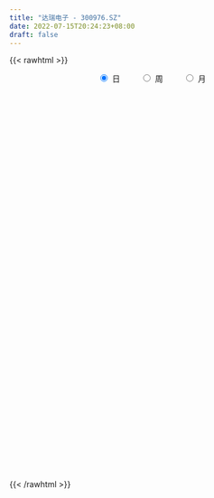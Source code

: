 ```yaml
---
title: "达瑞电子 - 300976.SZ"
date: 2022-07-15T20:24:23+08:00
draft: false
---
```

{{< rawhtml >}}
    <div style="text-align: center">
        <label style="padding: 1rem;"><input style="margin-right: .5rem" type="radio" name="period" value="D" checked onclick="period_change(this)">日</label>
        <label style="padding: 1rem;"><input style="margin-right: .5rem" type="radio" name="period" value="W" onclick="period_change(this)">周</label>
        <label style="padding: 1rem;"><input style="margin-right: .5rem" type="radio" name="period" value="M" onclick="period_change(this)">月</label>
    </div>
    <div id="chart" style="height: 700px;"></div> 
    <script type="text/javascript">
        const D_v = [61504.2,41763.3,25740.94,26638.38,22212.76,20973.96,12816.96,11578.78,20639.79,15092.42,8819.4,7737.0,10097.9,6916.56,5597.75,16232.02,10036.3,11317.02,12096.74,17237.67,13480.11,5656.13,6365.05,8731.28,4976.96,13072.93,9166.67,9012.46,8652.52,14363.23,15615.34,16927.57,11346.6,8701.75,7815.4,10644.55,18129.91,12367.09,13672.11,10406.93,16127.6,11781.61,10063.72,15389.58,12745.17,11198.41,8476.28,8479.95,9571.1,9678.54,12238.15,5579.61,7225.91,7676.35,8694.62,6035.21,8486.4,10148.46,19336.95,13613.4,13335.12,8663.97,5672.36,7033.98,8775.98,11866.69,9093.48,10277.82,8475.69,7570.31,14304.59,13836.41,13392.83,11163.95,9517.2,6901.41,6371.6,8706.09,20191.04,10007.95,8631.2,11452.0,10366.22,6638.38,5833.39,7781.2,7423.96,21271.47,8790.82,7814.8,24215.91,44791.33,26874.8,17941.37,18109.2,12501.41,8688.03,20845.29,30249.4,22060.44,10625.85,8743.8,8076.22,6350.05,9019.72,7460.44,5038.45,3587.64,4413.45,5800.45,3054.6,4899.0,2516.25,3188.6,2233.33,3031.85,2695.4,2473.78,2659.6,2943.6,3701.0,2606.75,2725.0,2712.33,3730.27,7687.56,5093.11,8848.03,9074.87,13901.1,17752.49,10967.2,20493.0,38260.75,25157.7,12699.4,47097.06,42039.1,33180.08,34689.26,48908.86,29460.96,24825.73,17118.77,16862.2,20697.87,25515.71,21530.62,10945.44,12463.6,10147.06,9109.88,14676.3,6042.8,10956.8,4889.68,5097.84,7440.55,7010.27,21077.93,12731.55,10270.4,12876.47,16104.74,13171.72,5532.8,7439.03,6176.71,5961.85,3685.27,3437.93,3548.24,5612.22,3982.8,5816.93,6666.75,5730.73,5295.59,5114.4,5088.08,3740.74,4190.0,4283.0,4904.55,4091.95,2290.4,7938.16,3476.2,2247.0,5493.22,3071.25,3701.4,3462.4,2477.2,2726.25,2786.0,2320.72,2824.73,1526.67,1822.4,2857.05,1903.8,1923.79,2129.0,3401.1,3979.39,6033.0,3054.2,2731.44,2460.4,1998.4,2480.2,3023.6,3691.6,4199.0,4489.09,2459.49,3399.92,3118.7,4830.82,4323.42,4587.07,2645.0,2898.6,2095.0,1960.0,2281.15,2831.51,2309.85,2273.88,2405.19,2802.74,1924.2,1273.0,2893.43,4194.8,3510.4,2326.0,1954.4,2111.6,2519.85,3407.2,5958.95,5518.6,4797.15,3181.2,5119.16,4748.08,15379.05,9681.13,9603.5,5678.4,3984.8,3139.88,3786.0,4739.2,4038.46,3260.4,3279.6,2547.6,3183.3,2388.47,2426.4,2933.6,4730.0,2984.2,3703.21,3495.2,2964.52,16017.31,11360.4,6520.6,7592.6,5340.0,4894.14,4854.6,2725.6,2767.4,5127.79,4696.88,4935.8,4190.2,5356.39,10296.53,17195.32,8483.6,6510.72,7332.12,8832.12,6437.72,3921.0,4143.6,4093.72,5055.2,3098.6,9093.94,18118.86,10073.6,7593.52,3265.45,4116.57,5995.21]
const D_histogram = [0.0,-1.8724102564,-2.8721025057,-3.9135896809,-4.8826570498,-5.861190736,-6.3061991156,-6.0051314811,-4.9424194483,-4.3938219404,-3.7152310766,-3.1603192689,-2.7960727439,-2.1958251934,-1.6840781248,-0.5328409981,0.1629981869,1.0324174667,1.9671711401,2.6507121698,2.6818187086,2.6166135572,2.6225135685,2.3571787214,2.1671394566,2.3701031519,2.2538817666,2.4363345989,2.4481724113,-3.0521027621,-6.4425491932,-8.3449825846,-8.9420153229,-8.7955290916,-8.1406575329,-7.1675989047,-6.2461215995,-5.0828043404,-4.1204386604,-3.0002511141,-1.7124123981,-0.5298815028,0.3835485837,1.2741976721,1.82400596,2.1808095374,2.6022886996,2.792496013,3.0505163803,3.1652743088,3.0972359358,3.0981175939,3.1612547799,3.2592793964,3.1834469138,3.1580987571,3.1502277478,3.0578371283,3.1981627579,3.1895455186,3.1324481928,2.8838266882,2.6626589014,2.479540055,2.2693343756,1.9490808722,1.5607102134,1.3608742491,1.0676876156,1.0301458162,1.0299274241,1.1228806162,1.2585036241,1.3713263276,1.3038269066,1.1813077146,1.1773667487,1.237613333,1.3901865077,1.3992849081,1.3167044231,1.3177500423,1.1128819962,0.9301058592,0.7731052671,0.5347056623,0.5360866996,0.7438992493,0.7532504383,0.6806752411,0.9304220907,1.2489187142,1.2163540197,0.9556657275,1.0153105992,0.8497349065,0.7220460533,0.739300057,1.0573247581,0.9232014225,0.7282254948,0.4711225198,0.2296031526,0.1076298467,-0.1298239764,-0.3694792361,-0.5715820055,-0.6393329104,-0.672749077,-0.7809153884,-0.8161644332,-0.9060251229,-0.8478410978,-0.6928778018,-0.5648477902,-0.508262783,-0.3840323481,-0.249205389,-0.1927323229,-0.1502386728,-0.0309620134,0.0147486664,0.0451049558,0.0590378677,0.0311795005,0.1852857172,0.2088176476,-0.0407398368,-0.012414762,0.2747790122,0.4047731431,0.5069962425,0.7888770942,0.8930114962,0.694448744,0.5989760821,1.0203961155,1.1836108708,1.2956256222,1.4260746393,1.5299094592,1.2328849868,0.7318317337,0.4976376906,0.3161276545,0.2721599662,0.3160857081,0.0732064711,-0.0943641691,-0.3901664835,-0.5470060415,-0.5753690779,-0.8056722571,-0.893367787,-1.1026645282,-1.1902606279,-1.1138620899,-0.9648590593,-0.7593682228,-0.3622255901,-0.1604283957,-0.1193626031,0.0456318821,0.1302158496,-0.0745415833,-0.1804384408,-0.1667165534,-0.2366271035,-0.3553908742,-0.3835054782,-0.3467114504,-0.3399337814,-0.2347639785,-0.1801156678,-0.0747099914,-0.0583558136,-0.0181314419,-0.0301070149,-0.0575115101,-0.1089733015,-0.0934337526,-0.1143582659,-0.1682673833,-0.107538527,-0.1017014824,-0.0780132669,-0.2062971169,-0.3224453367,-0.3699185648,-0.5414090566,-0.614481445,-0.7578441472,-0.8026419491,-0.7087312862,-0.5356556913,-0.3463401574,-0.2261800282,-0.2221571965,-0.199372256,-0.1196188857,0.0289472699,0.1100434474,0.1826393412,0.2712126185,0.2324363403,0.2972231169,0.2282036737,0.2213666421,0.1780533673,0.1890470669,0.1826561873,0.1684785834,0.1414833319,0.0462819366,-0.1461350471,-0.3297145634,-0.3901662232,-0.3540692451,-0.4238304682,-0.5948855187,-0.5970212548,-0.4822362967,-0.3252510578,-0.1792979151,-0.0826016404,0.0338620386,0.0531485313,0.0595336813,0.0535330504,0.0099675004,0.0759442578,0.1393015847,0.1648313025,0.1987607757,0.1476550217,0.0021973358,-0.2349833174,-0.2856652301,-0.3214445722,-0.2935827147,-0.3115007092,-0.2492496889,-0.1177474885,0.0179878093,-0.0275550649,-0.0425941352,-0.3152353964,-0.5371293483,-0.890496348,-1.1863753723,-1.0853067358,-0.8710042878,-0.6613483443,-0.4449426049,-0.1982603882,0.047898981,0.2819937405,0.417116555,0.49876421,0.5516886079,0.6355466913,0.6965728223,0.7493506097,0.8129055272,0.6476491446,0.5554870987,0.521638859,0.5242878668,0.5452879358,0.7617939928,0.8312065192,0.7952323434,0.8183597759,0.7554761577,0.644724296,0.4789497598,0.3966911872,0.3293434888,0.2294491098,0.2095952653,0.2532358712,0.2661619565,0.323008372,0.4400430836,0.4753454646,0.4903089484,0.4957278948,0.5052377553,0.5450177851,0.4345171041,0.3565173988,0.2670652584,0.1649428373,0.0183749362,-0.1126711875,-0.1094376058,0.0118631765,-0.0761882943,-0.2491867678,-0.3304981168,-0.3391151788,-0.3041351205]
const D_fast = [0.0,-2.3405128205,-4.0582306962,-6.0781152917,-8.267846923,-10.7116782932,-12.7332364516,-13.9334516875,-14.1063445168,-14.656202494,-14.9064193993,-15.1415874089,-15.4763590698,-15.4250678176,-15.3343402803,-14.316313403,-13.5797246713,-12.4522010248,-11.0256545664,-9.6794354943,-8.9778742783,-8.3889260404,-7.727397637,-7.4034378038,-7.0516922044,-6.2562027211,-5.8089536648,-5.0174171828,-4.3935362675,-10.6568371314,-15.6579208609,-19.6465998984,-22.4791364674,-24.531532509,-25.9118253335,-26.7306664315,-27.3707195262,-27.4781033522,-27.5458473373,-27.1757225696,-26.315986953,-25.2659264335,-24.256609201,-23.0474106946,-22.0416009168,-21.139594955,-20.0675436179,-19.1792123012,-18.1585628388,-17.2524863331,-16.5462157223,-15.7708046656,-14.9173537846,-14.0045093191,-13.2844800732,-12.5203035407,-11.740617613,-11.0685489505,-10.1286826314,-9.339913491,-8.6138987686,-8.1415636012,-7.6970666627,-7.2603004953,-6.9031725807,-6.7361558661,-6.7343489716,-6.5939663736,-6.6202311032,-6.4002364485,-6.1429729846,-5.7692996384,-5.3190507246,-4.8633964391,-4.6049391335,-4.4321313968,-4.1417306756,-3.772080758,-3.2719609564,-2.9130413289,-2.6664457082,-2.3359625784,-2.2626101254,-2.2128597976,-2.176584073,-2.2813072623,-2.14590455,-1.752117188,-1.5544533894,-1.4568597764,-0.9745074041,-0.343781102,-0.0722572916,-0.0940291519,0.2194433695,0.2663014035,0.3191240637,0.5212030816,1.1035589722,1.2002359922,1.1873164382,1.0479940932,0.8638755141,0.7688096699,0.4988998528,0.166874784,-0.1781234868,-0.4057076193,-0.6073110551,-0.9107062136,-1.1499963667,-1.4663633371,-1.6201395865,-1.638395741,-1.6515776769,-1.7220583655,-1.6938360176,-1.6213104058,-1.6130204204,-1.6080864385,-1.4965502824,-1.4471524361,-1.4055199076,-1.3768275289,-1.396891021,-1.1964633749,-1.1207270326,-1.3804694763,-1.3552480919,-0.9993595647,-0.768172148,-0.539199988,-0.0600998628,0.2672874133,0.2423368471,0.2966082058,0.9731272679,1.4322447409,1.868165898,2.3551335748,2.8414457596,2.8526425338,2.5345472141,2.4247625937,2.3222844712,2.3463567744,2.4693039433,2.2447263242,2.0535646417,1.6602207065,1.3666296381,1.1944243322,0.7627030887,0.4516656121,-0.0332972612,-0.4184585179,-0.6205255023,-0.7127372365,-0.6970884557,-0.3905022206,-0.2288121251,-0.2175869832,-0.0411845276,0.0759534024,-0.1474394263,-0.2984458941,-0.326403145,-0.4554704709,-0.6630819603,-0.7870729338,-0.8369567686,-0.9151625449,-0.8686837366,-0.8590643429,-0.7723361643,-0.77057094,-0.7348794287,-0.7543817554,-0.7961641282,-0.874869245,-0.8826881342,-0.932202214,-1.0281781773,-0.9943339527,-1.0139222787,-1.00973738,-1.1895955091,-1.3863550632,-1.5263079324,-1.8331506883,-2.059843438,-2.392667177,-2.6381254662,-2.7213976248,-2.6822359528,-2.5795054582,-2.5158903361,-2.5674068035,-2.594464927,-2.5446162781,-2.388813305,-2.2802062657,-2.1619505366,-2.0055741046,-1.9862412978,-1.847148742,-1.8591172667,-1.8106126378,-1.8094125708,-1.7511571044,-1.7118839372,-1.6839418953,-1.6755663138,-1.759197225,-1.9881479705,-2.2541561276,-2.4121493432,-2.4645696763,-2.6402885165,-2.9600649467,-3.1114559965,-3.1172301126,-3.0415576381,-2.9404289742,-2.8643831096,-2.739453921,-2.7068802955,-2.6856117251,-2.6782290934,-2.7193027683,-2.6343399464,-2.5361572233,-2.4694196799,-2.3858000128,-2.3999920114,-2.5449003634,-2.8408268458,-2.9629250661,-3.0790655512,-3.1245993724,-3.2203925442,-3.2204539462,-3.1183886178,-2.9781563678,-3.0305880082,-3.0562756123,-3.4077257226,-3.7639020116,-4.3398930982,-4.9323659656,-5.1026240131,-5.106072637,-5.0617537795,-4.9565836915,-4.7594665718,-4.5013324573,-4.1967392627,-3.9573373095,-3.7509986019,-3.5601520521,-3.3174072959,-3.0822379593,-2.8421225195,-2.5753412202,-2.5786853166,-2.5319755879,-2.4354141129,-2.3016931383,-2.1443710854,-1.7374165301,-1.4602023739,-1.2973684639,-1.0696510874,-0.9436656661,-0.8932364538,-0.9392735501,-0.9223593259,-0.9073711522,-0.9499032536,-0.9173582818,-0.8104087081,-0.7309421337,-0.5933436252,-0.3662981427,-0.2121593956,-0.0746186747,0.0547322454,0.1905515447,0.3665860208,0.3647146159,0.3758442602,0.3531584344,0.2922717227,0.1502975557,-0.008916365,-0.0330421847,0.0912243917,-0.0158741526,-0.2511693181,-0.4151051962,-0.5085010529,-0.5495547748]
const D_slow = [0.0,-0.4681025641,-1.1861281905,-2.1645256108,-3.3851898732,-4.8504875572,-6.4270373361,-7.9283202064,-9.1639250684,-10.2623805536,-11.1911883227,-11.9812681399,-12.6802863259,-13.2292426243,-13.6502621555,-13.783472405,-13.7427228582,-13.4846184916,-12.9928257065,-12.3301476641,-11.6596929869,-11.0055395976,-10.3499112055,-9.7606165252,-9.218831661,-8.626305873,-8.0628354314,-7.4537517817,-6.8417086788,-7.6047343694,-9.2153716677,-11.3016173138,-13.5371211445,-15.7360034174,-17.7711678006,-19.5630675268,-21.1245979267,-22.3952990118,-23.4254086769,-24.1754714554,-24.603574555,-24.7360449307,-24.6401577847,-24.3216083667,-23.8656068767,-23.3204044924,-22.6698323175,-21.9717083142,-21.2090792192,-20.417760642,-19.643451658,-18.8689222595,-18.0786085646,-17.2637887155,-16.467926987,-15.6784022977,-14.8908453608,-14.1263860787,-13.3268453893,-12.5294590096,-11.7463469614,-11.0253902894,-10.359725564,-9.7398405503,-9.1725069564,-8.6852367383,-8.295059185,-7.9548406227,-7.6879187188,-7.4303822647,-7.1729004087,-6.8921802546,-6.5775543486,-6.2347227667,-5.9087660401,-5.6134391114,-5.3190974243,-5.009694091,-4.6621474641,-4.3123262371,-3.9831501313,-3.6537126207,-3.3754921217,-3.1429656568,-2.9496893401,-2.8160129245,-2.6819912496,-2.4960164373,-2.3077038277,-2.1375350174,-1.9049294948,-1.5926998162,-1.2886113113,-1.0496948794,-0.7958672296,-0.583433503,-0.4029219897,-0.2180969754,0.0462342141,0.2770345697,0.4590909434,0.5768715734,0.6342723615,0.6611798232,0.6287238291,0.5363540201,0.3934585187,0.2336252911,0.0654380219,-0.1297908252,-0.3338319335,-0.5603382142,-0.7722984887,-0.9455179391,-1.0867298867,-1.2137955824,-1.3098036695,-1.3721050167,-1.4202880975,-1.4578477657,-1.465588269,-1.4619011024,-1.4506248635,-1.4358653966,-1.4280705214,-1.3817490921,-1.3295446802,-1.3397296394,-1.3428333299,-1.2741385769,-1.1729452911,-1.0461962305,-0.8489769569,-0.6257240829,-0.4521118969,-0.3023678764,-0.0472688475,0.2486338702,0.5725402757,0.9290589356,1.3115363004,1.6197575471,1.8027154805,1.9271249031,2.0061568167,2.0741968083,2.1532182353,2.1715198531,2.1479288108,2.0503871899,1.9136356796,1.7697934101,1.5683753458,1.3450333991,1.069367267,0.77180211,0.4933365876,0.2521218228,0.0622797671,-0.0282766305,-0.0683837294,-0.0982243802,-0.0868164096,-0.0542624472,-0.0728978431,-0.1180074533,-0.1596865916,-0.2188433675,-0.307691086,-0.4035674556,-0.4902453182,-0.5752287635,-0.6339197582,-0.6789486751,-0.6976261729,-0.7122151264,-0.7167479868,-0.7242747406,-0.7386526181,-0.7658959435,-0.7892543816,-0.8178439481,-0.8599107939,-0.8867954257,-0.9122207963,-0.931724113,-0.9832983922,-1.0639097264,-1.1563893676,-1.2917416318,-1.445361993,-1.6348230298,-1.8354835171,-2.0126663386,-2.1465802615,-2.2331653008,-2.2897103079,-2.345249607,-2.395092671,-2.4249973924,-2.4177605749,-2.3902497131,-2.3445898778,-2.2767867232,-2.2186776381,-2.1443718589,-2.0873209404,-2.0319792799,-1.9874659381,-1.9402041713,-1.8945401245,-1.8524204787,-1.8170496457,-1.8054791616,-1.8420129233,-1.9244415642,-2.02198312,-2.1105004313,-2.2164580483,-2.365179428,-2.5144347417,-2.6349938159,-2.7163065803,-2.7611310591,-2.7817814692,-2.7733159595,-2.7600288267,-2.7451454064,-2.7317621438,-2.7292702687,-2.7102842042,-2.6754588081,-2.6342509824,-2.5845607885,-2.5476470331,-2.5470976991,-2.6058435285,-2.677259836,-2.757620979,-2.8310166577,-2.908891835,-2.9712042573,-3.0006411294,-2.9961441771,-3.0030329433,-3.0136814771,-3.0924903262,-3.2267726633,-3.4493967503,-3.7459905933,-4.0173172773,-4.2350683492,-4.4004054353,-4.5116410865,-4.5612061836,-4.5492314383,-4.4787330032,-4.3744538645,-4.249762812,-4.11184066,-3.9529539872,-3.7788107816,-3.5914731292,-3.3882467474,-3.2263344612,-3.0874626866,-2.9570529718,-2.8259810051,-2.6896590212,-2.4992105229,-2.2914088931,-2.0926008073,-1.8880108633,-1.6991418239,-1.5379607499,-1.4182233099,-1.3190505131,-1.2367146409,-1.1793523635,-1.1269535471,-1.0636445793,-0.9971040902,-0.9163519972,-0.8063412263,-0.6875048602,-0.5649276231,-0.4409956494,-0.3146862106,-0.1784317643,-0.0698024882,0.0193268614,0.086093176,0.1273288854,0.1319226194,0.1037548226,0.0763954211,0.0793612152,0.0603141417,-0.0019825503,-0.0846070795,-0.1693858742,-0.2454196543]
const D_data = [['2021-04-19', 252.0, 231.0, 227.9, 270.2],['2021-04-20', 218.0, 201.66, 201.53, 220.8],['2021-04-21', 197.0, 202.78, 192.29, 205.44],['2021-04-22', 201.0, 193.75, 190.24, 201.1],['2021-04-23', 192.0, 185.27, 185.27, 194.8],['2021-04-26', 185.0, 174.96, 174.88, 185.8],['2021-04-27', 173.02, 172.09, 171.61, 177.68],['2021-04-28', 173.01, 175.08, 172.04, 175.5],['2021-04-29', 180.49, 182.71, 180.25, 192.2],['2021-04-30', 178.3, 175.5, 175.1, 181.77],['2021-05-06', 174.82, 175.67, 172.08, 179.29],['2021-05-07', 175.36, 173.05, 172.5, 177.62],['2021-05-10', 173.04, 169.0, 168.13, 173.68],['2021-05-11', 169.0, 170.72, 166.51, 170.73],['2021-05-12', 169.89, 169.15, 167.52, 169.9],['2021-05-13', 168.68, 178.83, 168.0, 183.7],['2021-05-14', 178.0, 176.02, 175.0, 180.57],['2021-05-17', 176.0, 180.98, 176.0, 182.98],['2021-05-18', 181.63, 186.01, 180.01, 186.35],['2021-05-19', 185.0, 187.3, 183.1, 197.3],['2021-05-20', 184.96, 181.49, 180.0, 185.4],['2021-05-21', 180.5, 180.7, 180.05, 182.98],['2021-05-24', 180.24, 182.01, 180.19, 184.76],['2021-05-25', 181.02, 178.47, 176.14, 182.54],['2021-05-26', 178.5, 178.64, 178.0, 179.87],['2021-05-27', 181.77, 184.15, 181.01, 188.5],['2021-05-28', 183.33, 181.05, 180.3, 186.12],['2021-05-31', 180.91, 185.75, 180.24, 186.38],['2021-06-01', 185.21, 185.08, 183.18, 186.66],['2021-06-02', 102.18, 99.81, 99.07, 102.25],['2021-06-03', 99.79, 97.11, 97.07, 100.02],['2021-06-04', 97.28, 93.99, 93.91, 98.1],['2021-06-07', 94.12, 94.85, 92.92, 94.98],['2021-06-08', 94.54, 93.73, 93.68, 95.76],['2021-06-09', 93.11, 93.08, 93.02, 94.54],['2021-06-10', 93.65, 92.67, 92.51, 93.65],['2021-06-11', 92.99, 88.87, 88.81, 92.99],['2021-06-15', 89.06, 89.9, 88.95, 92.62],['2021-06-16', 89.15, 86.18, 86.06, 89.54],['2021-06-17', 86.51, 87.55, 85.88, 88.26],['2021-06-18', 87.98, 90.81, 86.26, 91.69],['2021-06-21', 90.3, 91.77, 89.53, 92.49],['2021-06-22', 92.5, 90.5, 90.18, 92.55],['2021-06-23', 91.0, 92.28, 90.61, 92.68],['2021-06-24', 91.8, 89.72, 89.72, 91.8],['2021-06-25', 89.5, 88.0, 87.53, 90.37],['2021-06-28', 88.0, 89.56, 87.82, 90.35],['2021-06-29', 89.18, 87.3, 87.28, 89.56],['2021-06-30', 87.51, 88.63, 87.51, 89.87],['2021-07-01', 89.0, 87.37, 87.33, 89.55],['2021-07-02', 87.33, 84.86, 84.7, 88.18],['2021-07-05', 85.0, 85.28, 84.48, 85.64],['2021-07-06', 85.2, 86.11, 85.04, 86.4],['2021-07-07', 86.09, 87.04, 85.58, 87.75],['2021-07-08', 87.04, 85.1, 85.0, 87.18],['2021-07-09', 85.6, 85.71, 85.0, 86.17],['2021-07-12', 85.85, 86.19, 84.55, 86.49],['2021-07-13', 86.7, 85.28, 85.0, 87.49],['2021-07-14', 85.03, 88.88, 84.61, 89.5],['2021-07-15', 89.69, 88.09, 87.9, 90.71],['2021-07-16', 87.11, 88.11, 85.8, 90.08],['2021-07-19', 87.01, 85.67, 85.6, 87.08],['2021-07-20', 85.53, 85.44, 84.69, 85.88],['2021-07-21', 85.7, 85.45, 84.86, 86.17],['2021-07-22', 85.39, 84.6, 84.54, 85.39],['2021-07-23', 84.9, 82.2, 82.2, 84.9],['2021-07-26', 81.99, 79.62, 79.06, 81.99],['2021-07-27', 79.64, 80.4, 79.64, 83.33],['2021-07-28', 80.0, 77.75, 77.71, 80.37],['2021-07-29', 78.28, 79.82, 78.25, 80.41],['2021-07-30', 79.64, 79.97, 79.63, 82.24],['2021-08-02', 79.6, 81.25, 78.05, 81.5],['2021-08-03', 80.85, 82.4, 80.1, 82.55],['2021-08-04', 83.0, 82.93, 81.6, 83.67],['2021-08-05', 82.93, 81.0, 80.86, 83.05],['2021-08-06', 81.0, 79.97, 79.88, 81.4],['2021-08-09', 79.96, 81.28, 79.17, 81.36],['2021-08-10', 81.2, 82.47, 80.49, 82.99],['2021-08-11', 82.0, 84.57, 81.19, 86.68],['2021-08-12', 83.84, 83.69, 83.51, 85.38],['2021-08-13', 83.02, 82.84, 82.42, 84.38],['2021-08-16', 82.8, 84.18, 82.0, 85.0],['2021-08-17', 84.03, 81.52, 81.5, 84.18],['2021-08-18', 81.99, 81.1, 80.69, 82.0],['2021-08-19', 80.9, 80.75, 80.5, 81.99],['2021-08-20', 80.81, 78.77, 78.5, 81.09],['2021-08-23', 79.15, 81.17, 79.15, 81.3],['2021-08-24', 81.21, 84.47, 81.1, 86.18],['2021-08-25', 83.9, 82.83, 82.5, 83.9],['2021-08-26', 83.2, 81.89, 81.7, 83.73],['2021-08-27', 81.89, 86.77, 80.39, 87.63],['2021-08-30', 90.61, 89.8, 89.8, 95.67],['2021-08-31', 89.61, 86.96, 85.88, 90.78],['2021-09-01', 87.14, 84.01, 84.01, 87.6],['2021-09-02', 84.04, 88.14, 84.04, 88.4],['2021-09-03', 87.0, 85.68, 85.42, 87.2],['2021-09-06', 86.44, 85.92, 85.13, 86.46],['2021-09-07', 85.92, 87.98, 85.52, 90.16],['2021-09-08', 87.86, 93.37, 86.7, 93.8],['2021-09-09', 90.89, 89.02, 88.63, 90.89],['2021-09-10', 88.5, 88.08, 87.51, 89.78],['2021-09-13', 88.6, 86.63, 86.5, 88.6],['2021-09-14', 86.1, 85.84, 85.53, 87.41],['2021-09-15', 85.95, 86.58, 85.62, 86.71],['2021-09-16', 86.59, 84.24, 84.2, 86.98],['2021-09-17', 84.19, 82.8, 82.54, 84.78],['2021-09-22', 82.42, 81.76, 81.51, 82.42],['2021-09-23', 82.13, 82.27, 82.01, 82.8],['2021-09-24', 82.03, 81.92, 81.86, 83.43],['2021-09-27', 82.96, 80.01, 79.86, 82.96],['2021-09-28', 80.0, 79.86, 79.8, 80.8],['2021-09-29', 79.3, 78.08, 78.08, 79.76],['2021-09-30', 78.5, 79.05, 78.5, 79.42],['2021-10-08', 79.51, 80.1, 79.51, 80.9],['2021-10-11', 80.74, 79.88, 79.61, 80.74],['2021-10-12', 80.3, 78.89, 78.56, 80.41],['2021-10-13', 78.89, 79.69, 78.68, 79.82],['2021-10-14', 79.8, 80.08, 79.1, 80.44],['2021-10-15', 80.08, 79.24, 79.16, 80.38],['2021-10-18', 79.26, 78.99, 78.28, 79.61],['2021-10-19', 78.98, 80.11, 78.51, 80.82],['2021-10-20', 79.89, 79.42, 79.19, 80.14],['2021-10-21', 79.16, 79.25, 79.0, 79.8],['2021-10-22', 79.0, 79.0, 78.87, 79.65],['2021-10-25', 78.7, 78.27, 78.05, 79.4],['2021-10-26', 78.1, 80.78, 78.1, 81.88],['2021-10-27', 80.66, 79.59, 78.89, 81.46],['2021-10-28', 79.39, 75.43, 75.01, 79.39],['2021-10-29', 76.0, 78.1, 75.02, 80.98],['2021-11-01', 77.7, 82.12, 77.06, 82.31],['2021-11-02', 83.86, 81.38, 81.21, 84.31],['2021-11-03', 80.52, 81.87, 80.52, 84.2],['2021-11-04', 82.42, 85.55, 81.53, 85.58],['2021-11-05', 86.02, 84.94, 84.67, 90.7],['2021-11-08', 83.61, 81.45, 80.0, 83.66],['2021-11-09', 81.83, 82.41, 80.76, 82.96],['2021-11-10', 83.13, 90.4, 81.55, 90.67],['2021-11-11', 88.3, 89.65, 86.66, 92.73],['2021-11-12', 89.65, 90.81, 88.38, 92.15],['2021-11-15', 91.72, 92.9, 89.0, 93.53],['2021-11-16', 92.87, 94.55, 89.5, 96.47],['2021-11-17', 92.53, 90.32, 88.51, 92.87],['2021-11-18', 89.99, 86.63, 86.45, 90.76],['2021-11-19', 86.71, 88.74, 86.64, 89.59],['2021-11-22', 88.1, 88.88, 88.1, 89.97],['2021-11-23', 88.07, 90.52, 87.0, 90.58],['2021-11-24', 90.12, 92.16, 89.0, 93.2],['2021-11-25', 92.7, 88.49, 88.33, 92.71],['2021-11-26', 88.15, 88.62, 87.68, 89.21],['2021-11-29', 86.61, 85.86, 85.58, 87.59],['2021-11-30', 87.28, 86.28, 85.83, 88.12],['2021-12-01', 86.23, 87.2, 85.6, 87.86],['2021-12-02', 87.21, 83.65, 83.52, 87.21],['2021-12-03', 84.0, 84.1, 83.55, 84.49],['2021-12-06', 84.15, 81.14, 81.12, 84.45],['2021-12-07', 82.19, 81.07, 80.5, 82.19],['2021-12-08', 81.1, 82.26, 81.1, 82.3],['2021-12-09', 82.34, 83.0, 82.26, 83.71],['2021-12-10', 82.36, 84.0, 82.3, 84.0],['2021-12-13', 85.48, 87.59, 84.72, 87.89],['2021-12-14', 86.21, 86.55, 85.31, 87.75],['2021-12-15', 87.22, 85.07, 85.03, 87.44],['2021-12-16', 85.87, 87.14, 85.0, 87.6],['2021-12-17', 88.6, 86.87, 86.83, 90.13],['2021-12-20', 85.2, 82.93, 82.91, 85.54],['2021-12-21', 82.66, 83.21, 82.6, 83.52],['2021-12-22', 83.5, 84.3, 82.9, 85.0],['2021-12-23', 84.29, 82.91, 82.84, 84.8],['2021-12-24', 82.91, 81.51, 81.51, 83.31],['2021-12-27', 81.52, 81.9, 80.91, 82.56],['2021-12-28', 81.92, 82.38, 81.68, 82.38],['2021-12-29', 82.72, 81.77, 81.61, 82.72],['2021-12-30', 81.63, 82.99, 81.58, 83.52],['2021-12-31', 82.99, 82.53, 82.49, 83.2],['2022-01-04', 82.65, 83.4, 82.31, 83.75],['2022-01-05', 83.98, 82.46, 82.04, 83.98],['2022-01-06', 82.0, 82.78, 81.65, 83.27],['2022-01-07', 83.0, 82.08, 82.02, 83.65],['2022-01-10', 82.09, 81.64, 80.33, 82.79],['2022-01-11', 81.7, 80.95, 80.84, 81.96],['2022-01-12', 80.9, 81.5, 80.81, 81.64],['2022-01-13', 81.6, 80.83, 80.8, 82.0],['2022-01-14', 80.8, 79.98, 79.97, 81.07],['2022-01-17', 79.99, 81.2, 79.98, 81.43],['2022-01-18', 81.21, 80.48, 80.43, 81.38],['2022-01-19', 80.49, 80.58, 80.19, 81.35],['2022-01-20', 80.33, 78.14, 78.12, 80.92],['2022-01-21', 78.49, 77.27, 77.0, 78.49],['2022-01-24', 77.39, 77.25, 77.22, 77.88],['2022-01-25', 77.0, 74.56, 74.51, 77.21],['2022-01-26', 74.51, 74.47, 74.0, 74.98],['2022-01-27', 74.65, 72.23, 72.1, 75.46],['2022-01-28', 72.59, 72.08, 71.49, 72.8],['2022-02-07', 73.5, 73.07, 72.8, 73.5],['2022-02-08', 73.08, 73.99, 72.5, 73.99],['2022-02-09', 74.05, 74.51, 73.73, 74.66],['2022-02-10', 74.79, 73.93, 73.89, 74.8],['2022-02-11', 73.92, 72.3, 72.05, 73.92],['2022-02-14', 72.38, 72.1, 72.0, 72.63],['2022-02-15', 72.3, 72.62, 72.01, 72.92],['2022-02-16', 73.07, 73.72, 72.72, 73.99],['2022-02-17', 73.71, 73.21, 73.15, 73.71],['2022-02-18', 72.96, 73.3, 72.71, 73.35],['2022-02-21', 73.31, 73.79, 73.11, 74.03],['2022-02-22', 73.39, 72.21, 72.02, 73.39],['2022-02-23', 72.21, 73.48, 72.21, 73.9],['2022-02-24', 73.42, 71.7, 71.08, 74.47],['2022-02-25', 72.0, 72.16, 72.0, 73.09],['2022-02-28', 71.9, 71.44, 70.88, 72.45],['2022-03-01', 71.5, 71.9, 71.29, 71.97],['2022-03-02', 71.5, 71.57, 71.08, 71.74],['2022-03-03', 72.03, 71.29, 71.18, 72.36],['2022-03-04', 70.82, 70.88, 70.78, 71.59],['2022-03-07', 70.88, 69.51, 69.43, 70.88],['2022-03-08', 69.58, 67.21, 66.95, 69.96],['2022-03-09', 67.8, 65.84, 63.19, 67.9],['2022-03-10', 67.21, 66.15, 66.0, 67.76],['2022-03-11', 65.14, 66.7, 64.04, 66.75],['2022-03-14', 66.4, 64.66, 64.65, 66.51],['2022-03-15', 64.12, 62.0, 62.0, 64.46],['2022-03-16', 62.41, 62.82, 60.37, 62.95],['2022-03-17', 63.43, 63.79, 63.21, 64.6],['2022-03-18', 63.79, 64.35, 63.53, 64.49],['2022-03-21', 64.34, 64.44, 63.92, 64.95],['2022-03-22', 64.06, 63.98, 63.57, 64.54],['2022-03-23', 64.0, 64.39, 63.78, 64.88],['2022-03-24', 64.34, 63.18, 63.18, 64.34],['2022-03-25', 63.18, 62.74, 62.7, 64.0],['2022-03-28', 63.02, 62.24, 61.39, 63.02],['2022-03-29', 62.62, 61.27, 61.1, 62.62],['2022-03-30', 61.41, 62.35, 61.41, 62.38],['2022-03-31', 62.09, 62.37, 62.0, 63.43],['2022-04-01', 62.24, 61.88, 61.66, 62.27],['2022-04-06', 61.97, 61.92, 61.52, 62.1],['2022-04-07', 62.23, 60.58, 60.54, 62.56],['2022-04-08', 60.6, 58.56, 58.5, 60.77],['2022-04-11', 58.77, 55.91, 55.8, 58.77],['2022-04-12', 56.99, 56.88, 55.85, 56.99],['2022-04-13', 56.96, 56.2, 55.88, 57.0],['2022-04-14', 56.21, 56.33, 56.04, 56.87],['2022-04-15', 56.0, 55.13, 54.77, 56.0],['2022-04-18', 55.29, 55.61, 54.19, 55.97],['2022-04-19', 55.71, 56.43, 55.67, 57.99],['2022-04-20', 56.42, 56.74, 56.2, 57.48],['2022-04-21', 56.62, 54.28, 54.03, 57.06],['2022-04-22', 53.73, 54.04, 53.31, 55.62],['2022-04-25', 53.65, 49.45, 49.45, 53.66],['2022-04-26', 49.6, 47.95, 47.61, 50.38],['2022-04-27', 40.62, 43.69, 40.6, 43.99],['2022-04-28', 42.65, 41.3, 41.3, 43.3],['2022-04-29', 42.01, 44.28, 41.57, 44.39],['2022-05-05', 45.0, 45.18, 43.55, 45.65],['2022-05-06', 44.34, 45.04, 43.9, 45.42],['2022-05-09', 44.82, 45.2, 44.55, 45.88],['2022-05-10', 44.66, 45.93, 44.01, 46.15],['2022-05-11', 46.2, 46.55, 45.82, 47.59],['2022-05-12', 45.99, 47.19, 45.96, 47.95],['2022-05-13', 47.73, 46.6, 46.4, 47.73],['2022-05-16', 47.17, 46.27, 45.8, 47.82],['2022-05-17', 46.04, 46.1, 45.62, 46.77],['2022-05-18', 45.87, 46.76, 45.83, 47.35],['2022-05-19', 46.02, 46.85, 46.02, 47.03],['2022-05-20', 47.01, 47.11, 46.73, 47.76],['2022-05-23', 47.4, 47.69, 47.14, 47.85],['2022-05-24', 47.84, 44.66, 44.63, 47.91],['2022-05-25', 44.89, 44.91, 44.73, 45.64],['2022-05-26', 45.32, 45.3, 43.95, 45.57],['2022-05-27', 45.45, 45.68, 45.4, 46.43],['2022-05-30', 45.63, 46.01, 45.03, 46.43],['2022-05-31', 46.31, 49.26, 45.19, 50.88],['2022-06-01', 48.99, 48.49, 48.05, 49.16],['2022-06-02', 47.5, 47.6, 46.36, 47.71],['2022-06-06', 48.0, 48.67, 47.43, 48.99],['2022-06-07', 48.68, 47.86, 47.41, 48.98],['2022-06-08', 48.49, 47.12, 46.5, 48.85],['2022-06-09', 46.88, 45.92, 45.85, 47.25],['2022-06-10', 45.51, 46.45, 45.37, 46.53],['2022-06-13', 46.0, 46.34, 45.88, 46.82],['2022-06-14', 45.87, 45.53, 44.22, 46.51],['2022-06-15', 45.46, 46.22, 45.46, 46.98],['2022-06-16', 46.1, 47.11, 46.1, 47.58],['2022-06-17', 46.98, 46.94, 45.92, 47.48],['2022-06-20', 47.31, 47.78, 47.18, 49.0],['2022-06-21', 48.02, 49.19, 47.33, 49.47],['2022-06-22', 49.99, 48.84, 48.83, 51.41],['2022-06-23', 48.64, 49.02, 47.86, 49.35],['2022-06-24', 48.81, 49.28, 48.71, 49.85],['2022-06-27', 49.65, 49.72, 49.53, 50.28],['2022-06-28', 49.72, 50.62, 49.37, 51.28],['2022-06-29', 50.55, 48.92, 48.91, 50.79],['2022-06-30', 48.87, 49.13, 48.87, 49.5],['2022-07-01', 49.55, 48.79, 48.7, 49.57],['2022-07-04', 49.54, 48.3, 47.88, 49.66],['2022-07-05', 48.31, 47.16, 46.68, 48.49],['2022-07-06', 47.01, 46.58, 46.35, 47.7],['2022-07-07', 46.68, 47.84, 46.48, 48.8],['2022-07-08', 47.64, 49.63, 47.64, 52.4],['2022-07-11', 48.87, 47.08, 47.03, 49.62],['2022-07-12', 47.06, 45.18, 45.18, 47.1],['2022-07-13', 45.28, 45.4, 45.01, 45.73],['2022-07-14', 45.45, 45.78, 45.34, 46.3],['2022-07-15', 45.64, 46.11, 44.75, 46.84]]
const W_v = [177859.58,81101.91,16556.4,48880.53,59787.67,42312.89,64571.12,56638.21,52573.73,61178.49,48444.02,35211.7,64920.33,42012.98,49721.89,54811.8,53907.88,42071.19,69516.96,120218.11,92469.01,39650.23,13039.54,16270.3,3188.6,13093.96,14688.68,34433.84,101374.54,160173.34,155003.58,95551.84,52439.64,35395.14,73061.09,38282.11,20266.46,23510.0,22416.22,22701.26,17975.27,13134.9,10033.71,18596.69,12694.04,18239.1,19505.01,12066.26,11715.86,8361.23,12422.25,22863.1,44530.92,9663.2,18963.94,13825.37,17846.21,36862.83,25406.94,21718.07,47842.56,30666.56,39460.32,31044.35]
const W_histogram = [0.0,-0.6234985755,-1.1365427748,-1.2049795375,-0.879282807,-0.5979508204,-5.9361128267,-9.2738805518,-10.7111788397,-11.1606751113,-10.9630952714,-10.0906785322,-8.7191045489,-7.6170208333,-6.489411712,-5.247810822,-3.8047313525,-2.7452404576,-1.2051795528,-0.0219949295,1.0982558389,1.6277126845,2.0362041766,2.2158250573,2.4876931781,2.6755666118,2.8344139611,2.9181614216,3.4377451843,4.1335268076,4.3871384196,4.4647569636,4.1370237647,3.8450492223,3.7715681175,3.3050709276,3.016317193,2.7534197979,2.4089354253,1.9869531298,1.3757211725,1.0200309972,0.8906082476,0.7711904146,0.6536113776,0.3567876121,0.0791498493,-0.1248635957,-0.2238881855,-0.4083979287,-0.6429049259,-0.7456573453,-1.3120417375,-1.4649786307,-1.2963643229,-0.999100863,-0.7583147635,-0.350032458,-0.0532920418,0.2627628881,0.6918194477,0.9870306007,1.2655024398,1.237755097]
const W_fast = [0.0,-0.7793732194,-1.5765531124,-1.9462347595,-1.8403587308,-1.7085144492,-8.5307046622,-14.1869425253,-18.3020355231,-21.5417005725,-24.0848945505,-25.7351474443,-26.5433495983,-27.345521091,-27.8402648976,-27.9106167131,-27.4187200818,-27.0455393013,-25.8067732847,-24.6290873938,-23.2342726657,-22.2978876489,-21.3803451127,-20.6467679676,-19.7529765523,-18.8962114657,-18.0287606261,-17.2154728102,-15.8364527515,-14.1072894262,-12.7568932093,-11.5630854244,-10.8565626821,-10.187274919,-9.3178639944,-8.9580934524,-8.4927678887,-8.0673103344,-7.8095608507,-7.7348048637,-8.0021065279,-8.1027889539,-8.0095596415,-7.9361798709,-7.8903560635,-8.097982926,-8.3558332264,-8.5910625704,-8.7460592066,-9.032668432,-9.4279016607,-9.7170684163,-10.611463243,-11.1306447938,-11.2861215668,-11.2386333226,-11.187425914,-10.866651723,-10.5832343173,-10.2014886653,-9.5994772438,-9.0575084406,-8.4626609916,-8.1809695601]
const W_slow = [0.0,-0.1558746439,-0.4400103376,-0.741255222,-0.9610759237,-1.1105636288,-2.5945918355,-4.9130619735,-7.5908566834,-10.3810254612,-13.1217992791,-15.6444689121,-17.8242450493,-19.7285002577,-21.3508531857,-22.6628058912,-23.6139887293,-24.3002988437,-24.6015937319,-24.6070924643,-24.3325285046,-23.9256003334,-23.4165492893,-22.8625930249,-22.2406697304,-21.5717780775,-20.8631745872,-20.1336342318,-19.2741979357,-18.2408162338,-17.1440316289,-16.027842388,-14.9935864469,-14.0323241413,-13.0894321119,-12.26316438,-11.5090850817,-10.8207301323,-10.2184962759,-9.7217579935,-9.3778277004,-9.1228199511,-8.9001678892,-8.7073702855,-8.5439674411,-8.4547705381,-8.4349830758,-8.4661989747,-8.5221710211,-8.6242705032,-8.7849967347,-8.9714110711,-9.2994215054,-9.6656661631,-9.9897572438,-10.2395324596,-10.4291111505,-10.516619265,-10.5299422754,-10.4642515534,-10.2912966915,-10.0445390413,-9.7281634314,-9.4187246571]
const W_data = [['2021-04-23', 252.0, 185.27, 185.27, 270.2],['2021-04-30', 185.0, 175.5, 171.61, 192.2],['2021-05-07', 174.82, 173.05, 172.08, 179.29],['2021-05-14', 173.04, 176.02, 166.51, 183.7],['2021-05-21', 176.0, 180.7, 176.0, 197.3],['2021-05-28', 180.24, 181.05, 176.14, 188.5],['2021-06-04', 180.91, 93.99, 93.91, 186.66],['2021-06-11', 94.12, 88.87, 88.81, 95.76],['2021-06-18', 89.06, 90.81, 85.88, 92.62],['2021-06-25', 90.3, 88.0, 87.53, 92.68],['2021-07-02', 88.0, 84.86, 84.7, 90.35],['2021-07-09', 85.0, 85.71, 84.48, 87.75],['2021-07-16', 85.85, 88.11, 84.55, 90.71],['2021-07-23', 87.01, 82.2, 82.2, 87.08],['2021-07-30', 81.99, 79.97, 77.71, 83.33],['2021-08-06', 79.6, 79.97, 78.05, 83.67],['2021-08-13', 79.96, 82.84, 79.17, 86.68],['2021-08-20', 82.8, 78.77, 78.5, 85.0],['2021-08-27', 79.15, 86.77, 79.15, 87.63],['2021-09-03', 90.61, 85.68, 84.01, 95.67],['2021-09-10', 86.44, 88.08, 85.13, 93.8],['2021-09-17', 88.6, 82.8, 82.54, 88.6],['2021-09-24', 82.42, 81.92, 81.51, 83.43],['2021-09-30', 82.96, 79.05, 78.08, 82.96],['2021-10-08', 79.51, 80.1, 79.51, 80.9],['2021-10-15', 80.74, 79.24, 78.56, 80.74],['2021-10-22', 79.26, 79.0, 78.28, 80.82],['2021-10-29', 78.7, 78.1, 75.01, 81.88],['2021-11-05', 77.7, 84.94, 77.06, 90.7],['2021-11-12', 83.61, 90.81, 80.0, 92.73],['2021-11-19', 91.72, 88.74, 86.45, 96.47],['2021-11-26', 88.1, 88.62, 87.0, 93.2],['2021-12-03', 86.61, 84.1, 83.52, 88.12],['2021-12-10', 84.15, 84.0, 80.5, 84.45],['2021-12-17', 85.48, 86.87, 84.72, 90.13],['2021-12-24', 85.2, 81.51, 81.51, 85.54],['2021-12-31', 81.52, 82.53, 80.91, 83.52],['2022-01-07', 82.65, 82.08, 81.65, 83.98],['2022-01-14', 82.09, 79.98, 79.97, 82.79],['2022-01-21', 79.99, 77.27, 77.0, 81.43],['2022-01-28', 77.39, 72.08, 71.49, 77.88],['2022-02-11', 73.5, 72.3, 72.05, 74.8],['2022-02-18', 72.38, 73.3, 72.0, 73.99],['2022-02-25', 73.31, 72.16, 71.08, 74.47],['2022-03-04', 71.9, 70.88, 70.78, 72.45],['2022-03-11', 70.88, 66.7, 63.19, 70.88],['2022-03-18', 66.4, 64.35, 60.37, 66.51],['2022-03-25', 64.34, 62.74, 62.7, 64.95],['2022-04-01', 63.02, 61.88, 61.1, 63.43],['2022-04-08', 61.97, 58.56, 58.5, 62.56],['2022-04-15', 58.77, 55.13, 54.77, 58.77],['2022-04-22', 55.29, 54.04, 53.31, 57.99],['2022-04-29', 53.65, 44.28, 40.6, 53.66],['2022-05-06', 45.0, 45.04, 43.55, 45.65],['2022-05-13', 44.82, 46.6, 44.01, 47.95],['2022-05-20', 47.17, 47.11, 45.62, 47.82],['2022-05-27', 47.4, 45.68, 43.95, 47.91],['2022-06-02', 45.63, 47.6, 45.03, 50.88],['2022-06-10', 48.0, 46.45, 45.37, 48.99],['2022-06-17', 46.0, 46.94, 44.22, 47.58],['2022-06-24', 47.31, 49.28, 47.18, 51.41],['2022-07-01', 49.65, 48.79, 48.7, 51.28],['2022-07-08', 49.54, 49.63, 46.35, 52.4],['2022-07-15', 48.87, 46.11, 44.75, 49.62]]
const M_v = [258961.49,176549.95,252476.42,213783.59,291973.96,209981.06,65405.08,534713.9600000001,196833.78,86602.75,44496.74,69564.63,90101.7,79280.55,139371.53,74648.27]
const M_histogram = [0.0,0.6541310541,-5.1696253115,-9.0912119192,-10.595512174,-11.4325801437,-11.3373312545,-10.0542219825,-8.832276667,-8.1201719297,-7.1203963002,-6.5144781015,-6.7479728578,-6.0077017117,-5.0083146944,-4.0719264739]
const M_fast = [0.0,0.8176638177,-6.2984988758,-12.4928884633,-16.6460667616,-20.3412797673,-23.0803636917,-24.3108099153,-25.2969337666,-26.6148720117,-27.3951954572,-28.4178967839,-30.3383847546,-31.1000390365,-31.3527306928,-31.4343240908]
const M_slow = [0.0,0.1635327635,-1.1288735643,-3.4016765441,-6.0505545876,-8.9086996236,-11.7430324372,-14.2565879328,-16.4646570996,-18.494700082,-20.274799157,-21.9034186824,-23.5904118969,-25.0923373248,-26.3444159984,-27.3623976169]
const M_data = [['2021-04-30', 252.0, 175.5, 171.61, 270.2],['2021-05-31', 174.82, 185.75, 166.51, 197.3],['2021-06-30', 185.21, 88.63, 85.88, 186.66],['2021-07-30', 89.0, 79.97, 77.71, 90.71],['2021-08-31', 79.6, 86.96, 78.05, 95.67],['2021-09-30', 87.14, 79.05, 78.08, 93.8],['2021-10-29', 79.51, 78.1, 75.01, 81.88],['2021-11-30', 77.7, 86.28, 77.06, 96.47],['2021-12-31', 86.23, 82.53, 80.5, 90.13],['2022-01-28', 82.65, 72.08, 71.49, 83.98],['2022-02-28', 73.5, 71.44, 70.88, 74.8],['2022-03-31', 71.5, 62.37, 60.37, 72.36],['2022-04-29', 62.24, 44.28, 40.6, 62.56],['2022-05-31', 45.0, 49.26, 43.55, 50.88],['2022-06-30', 48.99, 49.13, 44.22, 51.41],['2022-07-29', 49.55, 46.11, 44.75, 52.4]]
        const D_a = [null,null,null,null,null,null,null,null,null,null,null,null,null,166.51,null,null,null,null,null,197.3,null,null,null,176.14,null,null,null,null,186.66,null,null,null,null,null,null,null,null,null,null,85.88,null,null,null,92.68,null,null,null,null,null,null,null,84.48,null,null,null,null,null,null,null,90.71,null,null,null,null,null,null,null,null,77.71,null,null,null,null,null,null,null,null,null,86.68,null,null,null,null,null,null,78.5,null,null,null,null,null,95.67,null,null,null,null,null,null,null,null,null,null,null,null,null,null,null,null,null,null,null,78.08,null,null,null,null,null,null,null,null,null,null,null,null,null,null,null,null,null,null,null,null,null,null,null,null,null,null,null,null,96.47,null,null,null,null,null,null,null,null,null,null,null,null,null,null,80.5,null,null,null,null,null,null,null,90.13,null,null,null,null,null,80.91,null,null,null,null,null,null,null,83.65,null,null,null,null,null,null,null,null,null,null,null,null,null,null,71.49,null,null,null,74.8,null,null,null,null,null,null,null,null,null,null,null,null,null,null,null,null,null,null,null,null,null,null,null,60.37,null,null,null,null,64.88,null,null,null,null,null,null,null,null,null,null,null,null,null,null,null,null,null,null,null,null,null,null,40.6,null,null,null,null,null,null,null,47.95,null,null,null,null,null,null,null,null,null,43.95,null,null,null,null,null,48.99,null,null,null,null,null,44.22,null,null,null,null,null,51.41,null,null,null,null,null,null,null,null,null,null,null,null,null,null,45.01,null,null]
const W_a = [null,null,null,null,null,null,null,null,null,null,null,null,null,null,77.71,null,null,null,null,null,null,null,null,null,null,null,null,null,null,null,96.47,null,null,null,null,null,null,null,null,null,null,null,null,null,null,null,null,null,null,null,null,null,40.6,null,null,null,null,null,null,null,null,null,52.4,null]
const M_a = [null,null,null,null,null,null,null,null,null,null,null,null,40.6,null,null,null]
        const D_b = [[{ coord: ['2021-05-11', 186.66] }, { coord: ['2021-06-01', 176.14] }],[{ coord: ['2021-06-17', 90.71] }, { coord: ['2021-12-17', 85.88] }],[{ coord: ['2022-04-27', 47.95] }, { coord: ['2022-06-22', 43.95] }]]
const W_b = []
const M_b = []
    </script>
{{< /rawhtml >}}